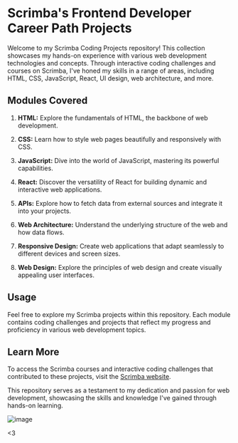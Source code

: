 # Scrimba's Frontend Developer Career Path Projects

Welcome to my Scrimba Coding Projects repository! This collection showcases my hands-on experience with various web development technologies and concepts. Through interactive coding challenges and courses on Scrimba, I've honed my skills in a range of areas, including HTML, CSS, JavaScript, React, UI design, web architecture, and more.

## Modules Covered

1. **HTML:** Explore the fundamentals of HTML, the backbone of web development.

2. **CSS:** Learn how to style web pages beautifully and responsively with CSS.

3. **JavaScript:** Dive into the world of JavaScript, mastering its powerful capabilities.

4. **React:** Discover the versatility of React for building dynamic and interactive web applications.

5. **APIs:** Explore how to fetch data from external sources and integrate it into your projects.

6. **Web Architecture:** Understand the underlying structure of the web and how data flows.

7. **Responsive Design:** Create web applications that adapt seamlessly to different devices and screen sizes.

8. **Web Design:** Explore the principles of web design and create visually appealing user interfaces.

## Usage

Feel free to explore my Scrimba projects within this repository. Each module contains coding challenges and projects that reflect my progress and proficiency in various web development topics.

## Learn More

To access the Scrimba courses and interactive coding challenges that contributed to these projects, visit the [Scrimba website](https://www.scrimba.com/).

This repository serves as a testament to my dedication and passion for web development, showcasing the skills and knowledge I've gained through hands-on learning.

![image](https://github.com/RealChoki/Scrimba-Projects/assets/123271772/89bdb4cd-68e5-4c95-a7a4-c91e6e13ca36)

<3
